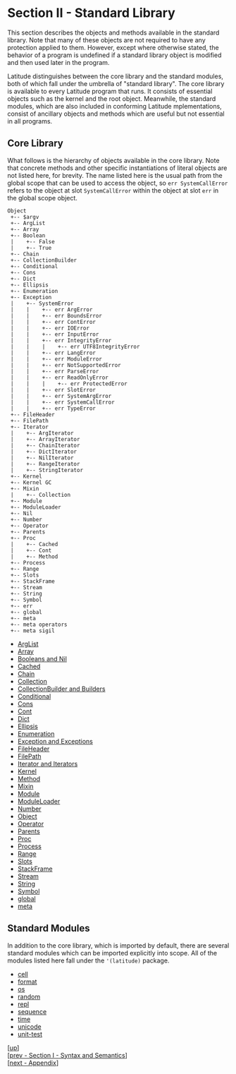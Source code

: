 
# Section II - Standard Library

This section describes the objects and methods available in the
standard library. Note that many of these objects are not required to
have any protection applied to them. However, except where otherwise
stated, the behavior of a program is undefined if a standard library
object is modified and then used later in the program.

Latitude distinguishes between the core library and the standard
modules, both of which fall under the umbrella of "standard
library". The core library is available to every Latitude program that
runs. It consists of essential objects such as the kernel and the root
object. Meanwhile, the standard modules, which are also included in
conforming Latitude mplementations, consist of ancillary objects and
methods which are useful but not essential in all programs.

## Core Library

What follows is the hierarchy of objects available in the core
library. Note that concrete methods and other specific instantiations
of literal objects are not listed here, for brevity. The name listed
here is the usual path from the global scope that can be used to
access the object, so `err SystemCallError` refers to the object at
slot `SystemCallError` within the object at slot `err` in the global
scope object.

    Object
     +-- $argv
     +-- ArgList
     +-- Array
     +-- Boolean
     |    +-- False
     |    +-- True
     +-- Chain
     +-- CollectionBuilder
     +-- Conditional
     +-- Cons
     +-- Dict
     +-- Ellipsis
     +-- Enumeration
     +-- Exception
     |    +-- SystemError
     |    |    +-- err ArgError
     |    |    +-- err BoundsError
     |    |    +-- err ContError
     |    |    +-- err IOError
     |    |    +-- err InputError
     |    |    +-- err IntegrityError
     |    |    |    +-- err UTF8IntegrityError
     |    |    +-- err LangError
     |    |    +-- err ModuleError
     |    |    +-- err NotSupportedError
     |    |    +-- err ParseError
     |    |    +-- err ReadOnlyError
     |    |    |    +-- err ProtectedError
     |    |    +-- err SlotError
     |    |    +-- err SystemArgError
     |    |    +-- err SystemCallError
     |    |    +-- err TypeError
     +-- FileHeader
     +-- FilePath
     +-- Iterator
     |    +-- ArgIterator
     |    +-- ArrayIterator
     |    +-- ChainIterator
     |    +-- DictIterator
     |    +-- NilIterator
     |    +-- RangeIterator
     |    +-- StringIterator
     +-- Kernel
     +-- Kernel GC
     +-- Mixin
     |    +-- Collection
     +-- Module
     +-- ModuleLoader
     +-- Nil
     +-- Number
     +-- Operator
     +-- Parents
     +-- Proc
     |    +-- Cached
     |    +-- Cont
     |    +-- Method
     +-- Process
     +-- Range
     +-- Slots
     +-- StackFrame
     +-- Stream
     +-- String
     +-- Symbol
     +-- err
     +-- global
     +-- meta
     +-- meta operators
     +-- meta sigil

 * [ArgList](arglist.md)
 * [Array](array.md)
 * [Booleans and Nil](boolnil.md)
 * [Cached](cached.md)
 * [Chain](chain.md)
 * [Collection](collection.md)
 * [CollectionBuilder and Builders](collbuilder.md)
 * [Conditional](conditional.md)
 * [Cons](cons.md)
 * [Cont](cont.md)
 * [Dict](dict.md)
 * [Ellipsis](ellipsis.md)
 * [Enumeration](enumeration.md)
 * [Exception and Exceptions](exception.md)
 * [FileHeader](fileheader.md)
 * [FilePath](filepath.md)
 * [Iterator and Iterators](iterator.md)
 * [Kernel](kernel.md)
 * [Method](method.md)
 * [Mixin](mixin.md)
 * [Module](module.md)
 * [ModuleLoader](moduleloader.md)
 * [Number](number.md)
 * [Object](object.md)
 * [Operator](operator.md)
 * [Parents](parents.md)
 * [Proc](proc.md)
 * [Process](process.md)
 * [Range](range.md)
 * [Slots](slots.md)
 * [StackFrame](stackframe.md)
 * [Stream](stream.md)
 * [String](string.md)
 * [Symbol](symbol.md)
 * [global](global.md)
 * [meta](meta.md)

## Standard Modules

In addition to the core library, which is imported by default, there
are several standard modules which can be imported explicitly into
scope. All of the modules listed here fall under the `'(latitude)`
package.

 * [cell](cell.md)
 * [format](format.md)
 * [os](os.md)
 * [random](random.md)
 * [repl](repl.md)
 * [sequence](sequence.md)
 * [time](time.md)
 * [unicode](unicode.md)
 * [unit-test](unit-test.md)

[[up](..)]
<br/>[[prev - Section I - Syntax and Semantics](../i_syntax_and_semantics/)]
<br/>[[next - Appendix](../appendix/)]
